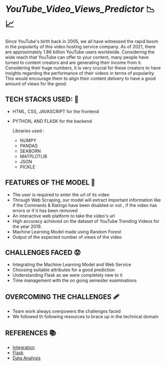
# *YouTube_Video_Views_Predictor* 📉 📈
Since YouTube's birth back in 2005, we all have witnessed the rapid boom in the popularity of this video hosting service company.
As of 2021, there are approximately 1.86 billion YouTube users worldwide. Considering the wide reach that YouTube can offer to your content, many people have turned to content creators and are generating their income from it. Considering their huge numbers, it is very crucial for these creators to have insights regarding the performance of their videos in terms of popularity. This would encourage them to align their content delivery to have a good amount of views for the good. 

## TECH STACKS USED: 🌱
- HTML, CSS, JAVASCRIPT for the frontend 
- PYTHON, AND FLASK for the backend

  Libraries used :

   * NUMPY
   * PANDAS
   * SEABORN
   * MATPLOTLIB
   * JSON 
   * PICKLE


## FEATURES OF THE MODEL 🌟
- The user is required to enter the url of its video 
- Through Web Scraping, our model will extract important information like if the Comments & Ratings have been disabled or not , if the video has errors or if it has been removed
- An interactive web platform to take the video's url
- High accuracy achieved on the dataset of YouTube Trending Videos for the year 2019. 
- Machine Learning Model made using Random Forest 
- Output of the expected number of views of the video


## CHALLENGES FACED 😟
- Integrating the Machine Learning Model and Web Service
- Choosing suitable attributes for a good prediction
- Understanding Flask as we were completely new to it
- Time management with the on going semester examinations

## OVERCOMING THE CHALLENGES 🩹
- Team work always overpowers the challenges faced
- We followed th following resources to brace up in the technical domain

## REFERENCES 📚
- [Integration](https://www.analyticsvidhya.com/blog/2020/09/integrating-machine-learning-into-web-applications-with-flask/)
- [Flask](https://youtu.be/1Z7nt0Fyits)
- [Data Analysis](https://www.kaggle.com/datasnaek/youtube-new)
